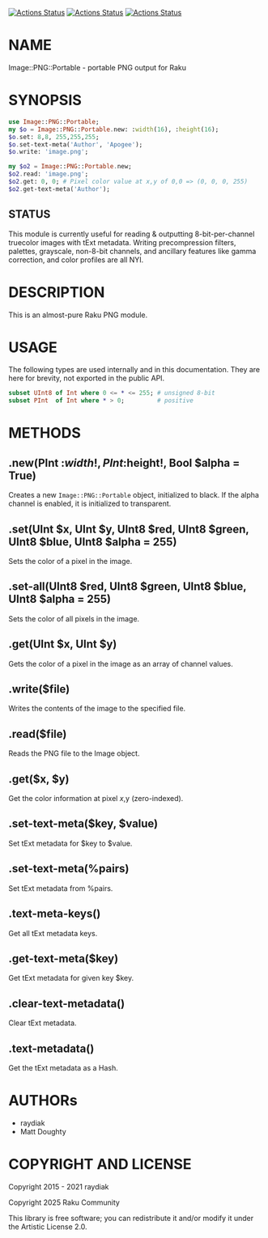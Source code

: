 [![Actions Status](https://github.com/raku-community-modules/Image-PNG-Portable/actions/workflows/linux.yml/badge.svg)](https://github.com/raku-community-modules/Image-PNG-Portable/actions) [![Actions Status](https://github.com/raku-community-modules/Image-PNG-Portable/actions/workflows/macos.yml/badge.svg)](https://github.com/raku-community-modules/Image-PNG-Portable/actions) [![Actions Status](https://github.com/raku-community-modules/Image-PNG-Portable/actions/workflows/windows.yml/badge.svg)](https://github.com/raku-community-modules/Image-PNG-Portable/actions)

NAME
====

Image::PNG::Portable - portable PNG output for Raku

SYNOPSIS
========

```raku
use Image::PNG::Portable;
my $o = Image::PNG::Portable.new: :width(16), :height(16);
$o.set: 8,8, 255,255,255;
$o.set-text-meta('Author', 'Apogee');
$o.write: 'image.png';

my $o2 = Image::PNG::Portable.new;
$o2.read: 'image.png';
$o2.get: 0, 0; # Pixel color value at x,y of 0,0 => (0, 0, 0, 255)
$o2.get-text-meta('Author');
```

STATUS
------

This module is currently useful for reading & outputting 8-bit-per-channel truecolor images with tExt metadata. Writing precompression filters, palettes, grayscale, non-8-bit channels, and ancillary features like gamma correction, and color profiles are all NYI.

DESCRIPTION
===========

This is an almost-pure Raku PNG module.

USAGE
=====

The following types are used internally and in this documentation. They are here for brevity, not exported in the public API.

```raku
subset UInt8 of Int where 0 <= * <= 255; # unsigned 8-bit
subset PInt  of Int where * > 0;         # positive
```

METHODS
=======

.new(PInt :$width!, PInt :$height!, Bool $alpha = True)
-------------------------------------------------------

Creates a new `Image::PNG::Portable` object, initialized to black. If the alpha channel is enabled, it is initialized to transparent.

.set(UInt $x, UInt $y, UInt8 $red, UInt8 $green, UInt8 $blue, UInt8 $alpha = 255)
---------------------------------------------------------------------------------

Sets the color of a pixel in the image.

.set-all(UInt8 $red, UInt8 $green, UInt8 $blue, UInt8 $alpha = 255)
-------------------------------------------------------------------

Sets the color of all pixels in the image.

.get(UInt $x, UInt $y)
----------------------

Gets the color of a pixel in the image as an array of channel values.

.write($file)
-------------

Writes the contents of the image to the specified file.

.read($file)
------------

Reads the PNG file to the Image object.

.get($x, $y)
------------

Get the color information at pixel $x,$y (zero-indexed).

.set-text-meta($key, $value)
----------------------------

Set tExt metadata for $key to $value.

.set-text-meta(%pairs)
----------------------

Set tExt metadata from %pairs.

.text-meta-keys()
-----------------

Get all tExt metadata keys.

.get-text-meta($key)
--------------------

Get tExt metadata for given key $key.

.clear-text-metadata()
----------------------

Clear tExt metadata.

.text-metadata()
----------------

Get the tExt metadata as a Hash.

AUTHORs
=======

  * raydiak
  * Matt Doughty

COPYRIGHT AND LICENSE
=====================

Copyright 2015 - 2021 raydiak

Copyright 2025 Raku Community

This library is free software; you can redistribute it and/or modify it under the Artistic License 2.0.

